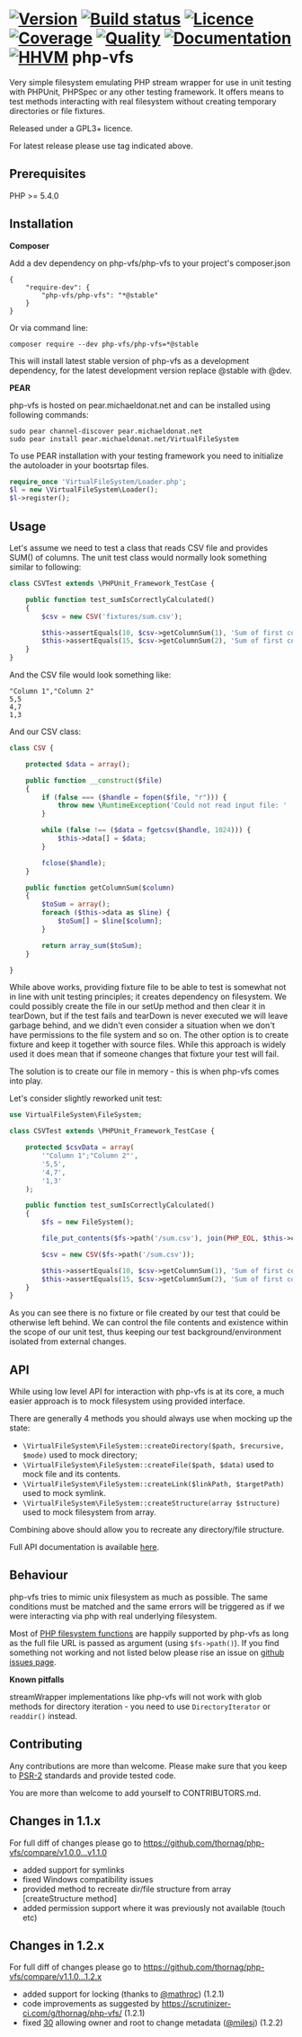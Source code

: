 [![Version][icon-version]][url-version]
[![Build status][icon-build]][url-build]
[![Licence][icon-licence]][url-licence]
[![Coverage][icon-coverage]][url-coverage]
[![Quality][icon-quality]][url-quality]
[![Documentation][icon-docs]][url-docs]
[![HHVM][icon-hhvm]][url-hhvm]
php-vfs
========

Very simple filesystem emulating PHP stream wrapper for use in unit testing
with PHPUnit, PHPSpec or any other testing framework. It offers means to test methods interacting
with real filesystem without creating temporary directories or file fixtures.

Released under a GPL3+ licence.

For latest release please use tag indicated above.

Prerequisites
-------------

PHP >= 5.4.0


Installation
------------

**Composer**

Add a dev dependency on php-vfs/php-vfs to your project's composer.json

    {
        "require-dev": {
            "php-vfs/php-vfs": "*@stable"
        }
    }

Or via command line:

    composer require --dev php-vfs/php-vfs=*@stable

This will install latest stable version of php-vfs as a development dependency, for the latest development version replace @stable with @dev.

**PEAR**

php-vfs is hosted on pear.michaeldonat.net and can be installed using following commands:

    sudo pear channel-discover pear.michaeldonat.net
    sudo pear install pear.michaeldonat.net/VirtualFileSystem
    
To use PEAR installation with your testing framework you need to initialize the autoloader in your bootsrtap files.

```PHP
require_once 'VirtualFileSystem/Loader.php';
$l = new \VirtualFileSystem\Loader();
$l->register();
```
	
Usage
--------------

Let's assume we need to test a class that reads CSV file and provides SUM() of columns. The unit test class would normally look something similar to following:

```PHP
class CSVTest extends \PHPUnit_Framework_TestCase {

    public function test_sumIsCorrectlyCalculated()
    {
        $csv = new CSV('fixtures/sum.csv');

        $this->assertEquals(10, $csv->getColumnSum(1), 'Sum of first column is 10');
        $this->assertEquals(15, $csv->getColumnSum(2), 'Sum of first column is 15');
    }
}
```

And the CSV file would look something like:

```
"Column 1","Column 2"
5,5
4,7
1,3
```

And our CSV class:

```PHP
class CSV {

    protected $data = array();

    public function __construct($file)
    {
        if (false === ($handle = fopen($file, "r"))) {
            throw new \RuntimeException('Could not read input file: ' . $file);
        }

        while (false !== ($data = fgetcsv($handle, 1024))) {
            $this->data[] = $data;
        }

        fclose($handle);
    }

    public function getColumnSum($column)
    {
        $toSum = array();
        foreach ($this->data as $line) {
            $toSum[] = $line[$column];
        }

        return array_sum($toSum);
    }

}
```

While above works, providing fixture file to be able to test is somewhat not in line with unit testing principles; it creates dependency on filesystem.
We could possibly create the file in our setUp method and then clear it in tearDown, but if the test fails and tearDown is never executed we will leave
 garbage behind, and we didn't even consider a situation when we don't have permissions to the file system and so on. The other option is to create fixture and keep
 it together with source files. While this approach is widely used it does mean that if someone changes that fixture your test will fail.

 The solution is to create our file in memory - this is when php-vfs comes into play.

 Let's consider slightly reworked unit test:

```PHP
use VirtualFileSystem\FileSystem;

class CSVTest extends \PHPUnit_Framework_TestCase {

    protected $csvData = array(
        '"Column 1";"Column 2"',
        '5,5',
        '4,7',
        '1,3'
    );

    public function test_sumIsCorrectlyCalculated()
    {
        $fs = new FileSystem();

        file_put_contents($fs->path('/sum.csv'), join(PHP_EOL, $this->csvData));

        $csv = new CSV($fs->path('/sum.csv'));

        $this->assertEquals(10, $csv->getColumnSum(1), 'Sum of first column is 10');
        $this->assertEquals(15, $csv->getColumnSum(2), 'Sum of first column is 15');
    }
}
```

As you can see there is no fixture or file created by our test that could be otherwise left behind. We can control the file contents and existence within the
scope of our unit test, thus keeping our test background/environment isolated from external changes.

API
--------------

While using low level API for interaction with php-vfs is at its core, a much easier approach is to mock filesystem using provided interface.

There are generally 4 methods you should always use when mocking up the state:

- ```\VirtualFileSystem\FileSystem::createDirectory($path, $recursive, $mode)``` used to mock directory;
- ```\VirtualFileSystem\FileSystem::createFile($path, $data)``` used to mock file and its contents.
- ```\VirtualFileSystem\FileSystem::createLink($linkPath, $targetPath)``` used to mock symlink.
- ```\VirtualFileSystem\FileSystem::createStructure(array $structure)``` used to mock filesystem from array.

Combining above should allow you to recreate any directory/file structure.

Full API documentation is available [here](http://thornag.github.io/php-vfs/api/master).

Behaviour
-------------

php-vfs tries to mimic unix filesystem as much as possible. The same conditions must be matched and the same errors will be triggered as if we were interacting via php with real underlying filesystem.

Most of [PHP filesystem functions](http://www.php.net/manual/en/ref.filesystem.php) are happily supported by php-vfs as long as the full file URL is passed as argument (using ```$fs->path()```). If you find something not working and not listed below please rise an issue on [github issues page](https://github.com/thornag/php-vfs/issues).

**Known pitfalls**

streamWrapper implementations like php-vfs will not work with glob methods for directory iteration - you need to use ```DirectoryIterator``` or ```readdir()``` instead.

Contributing
----------------

Any contributions are more than welcome. Please make sure that you keep to [PSR-2](http://www.php-fig.org/psr/psr-2/) standards and provide tested code.

You are more than welcome to add yourself to CONTRIBUTORS.md.

Changes in 1.1.x
----------------

For full diff of changes please go to https://github.com/thornag/php-vfs/compare/v1.0.0...v1.1.0

- added support for symlinks
- fixed Windows compatibility issues
- provided method to recreate dir/file structure from array [createStructure method]
- added permission support where it was previously not available (touch etc)

Changes in 1.2.x
----------------

For full diff of changes please go to https://github.com/thornag/php-vfs/compare/v1.1.0...1.2.x

- added support for locking (thanks to [@mathroc](https://github.com/mathroc)) (1.2.1)
- code improvements as suggested by https://scrutinizer-ci.com/g/thornag/php-vfs/ (1.2.1)
- fixed [30](https://github.com/thornag/php-vfs/issues/30) allowing owner and root to change metadata ([@milesj](https://github.com/milesj)) (1.2.2)



[icon-version]: http://img.shields.io/packagist/v/php-vfs/php-vfs.svg?style=flat
[url-version]: https://packagist.org/packages/php-vfs/php-vfs
[icon-build]: http://img.shields.io/travis/michael-donat/php-vfs/v1.2.1.svg?style=flat
[url-build]: https://travis-ci.org/michael-donat/php-vfs
[icon-coverage]: http://img.shields.io/coveralls/michael-donat/php-vfs/v1.2.1.svg?style=flat
[url-coverage]: http://michael-donat.github.io/php-vfs/coverage/ 
[icon-quality]: http://img.shields.io/scrutinizer/g/michael-donat/php-vfs/1.2.x.svg?style=flat
[url-quality]: https://scrutinizer-ci.com/g/michael-donat/php-vfs/ 
[icon-licence]: http://img.shields.io/packagist/l/php-vfs/php-vfs.svg?style=flat
[url-licence]: LICENCE 
[icon-docs]: http://img.shields.io/badge/docs-API-4C73BA.svg?style=flat
[url-docs]: http://michael-donat.github.io/php-vfs/api/v1.2.1/
[icon-hhvm]: http://img.shields.io/hhvm/php-vfs/php-vfs/1.2.x-dev.svg?style=flat
[url-hhvm]: http://hhvm.h4cc.de/package/php-vfs/php-vfs
